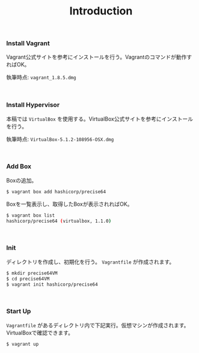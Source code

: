 <h1 align="center">Introduction</h1>
<br>

### Install Vagrant

Vagrant公式サイトを参考にインストールを行う。Vagrantのコマンドが動作すればOK。

執筆時点: `vagrant_1.8.5.dmg`

<br>

### Install Hypervisor

本稿では `VirtualBox` を使用する。VirtualBox公式サイトを参考にインストールを行う。

執筆時点: `VirtualBox-5.1.2-108956-OSX.dmg`

<br>

### Add Box

Boxの追加。

```bash
$ vagrant box add hashicorp/precise64
```

Boxを一覧表示し、取得したBoxが表示されればOK。

```bash
$ vagrant box list
hashicorp/precise64 (virtualbox, 1.1.0)
```

<br>

### Init

ディレクトリを作成し、初期化を行う。 `Vagrantfile` が作成されます。

```bash
$ mkdir precise64VM
$ cd precise64VM
$ vagrant init hashicorp/precise64
```

<br>

### Start Up

`Vagrantfile` があるディレクトリ内で下記実行。仮想マシンが作成されます。VirtualBoxで確認できます。

```bash
$ vagrant up
```
